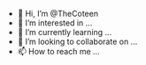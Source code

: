 - 👋 Hi, I’m @TheCoteen
- 👀 I’m interested in ...
- 🌱 I’m currently learning ...
- 💞️ I’m looking to collaborate on ...
- 📫 How to reach me ...

<!---
TheCoteen/TheCoteen is a ✨ special ✨ repository because its `README.md` (this file) appears on your GitHub profile.
You can click the Preview link to take a look at your changes.
--->
